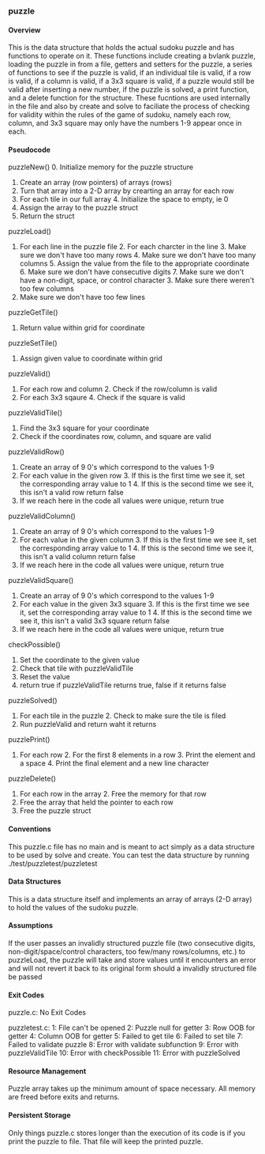### puzzle

#### Overview
This is the data structure that holds the actual sudoku puzzle and has functions to operate on it. These functions include creating a bvlank puzzle, loading the puzzle in from a file, getters and setters for the puzzle, a series of functions to see if the puzzle is valid, if an individual tile is valid, if a row is valid, if a column is valid, if a 3x3 square is valid, if a puzzle would still be valid after inserting a new number, if the puzzle is solved, a print function, and a delete function for the structure. These fucntions are used internally in the file and also by create and solve to faciliate the process of checking for validity within the rules of the game of sudoku, namely each row, column, and 3x3 square may only have the numbers 1-9 appear once in each.

#### Pseudocode
puzzleNew()
0. Initialize memory for the puzzle structure
1. Create an array (row pointers) of arrays (rows)
2. Turn that array into a 2-D array by crearting an array for each row
3. For each tile in our full array
    4. Initialize the space to empty, ie 0
5. Assign the array to the puzzle struct
6. Return the struct

puzzleLoad()
1. For each line in the puzzle file
    2. For each charcter in the line
        3. Make sure we don't have too many rows
        4. Make sure we don't have too many columns
        5. Assign the value from the file to the appropriate coordinate
        6. Make sure we don't have consecutive digits
        7. Make sure we don't have a non-digit, space, or control character
    3. Make sure there weren't too few columns
4. Make sure we don't have too few lines

puzzleGetTile()
1. Return value within grid for coordinate

puzzleSetTile()
1. Assign given value to coordinate within grid

puzzleValid()
1. For each row and column
    2. Check if the row/column is valid
3. For each 3x3 sqaure
    4. Check if the square is valid

puzzleValidTile()
1. Find the 3x3 square for your coordinate
2. Check if the coordinates row, column, and square are valid

puzzleValidRow()
1. Create an array of 9 0's which correspond to the values 1-9
2. For each value in the given row
    3. If this is the first time we see it, set the corresponding array value to 1
    4. If this is the second time we see it, this isn't a valid row return false
5. If we reach here in the code all values were unique, return true

puzzleValidColumn()
1. Create an array of 9 0's which correspond to the values 1-9
2. For each value in the given column
    3. If this is the first time we see it, set the corresponding array value to 1
    4. If this is the second time we see it, this isn't a valid column return false
5. If we reach here in the code all values were unique, return true

puzzleValidSquare()
1. Create an array of 9 0's which correspond to the values 1-9
2. For each value in the given 3x3 square
    3. If this is the first time we see it, set the corresponding array value to 1
    4. If this is the second time we see it, this isn't a valid 3x3 square return false
5. If we reach here in the code all values were unique, return true

checkPossible()
1. Set the coordinate to the given value
2. Check that tile with puzzleValidTile
3. Reset the value
4. return true if puzzleValidTile returns true, false if it returns false

puzzleSolved()
1. For each tile in the puzzle
    2. Check to make sure the tile is filed
3. Run puzzleValid and return waht it returns

puzzlePrint()
1. For each row
    2. For the first 8 elements in a row
        3. Print the element and a space
    4. Print the final element and a new line character

puzzleDelete()
1. For each row in the array
    2. Free the memory for that row
3. Free the array that held the pointer to each row
4. Free the puzzle struct

#### Conventions

This puzzle.c file has no main and is meant to act simply as a data structure to be used by solve and create. You can test the data structure by running ./test/puzzletest/puzzletest

#### Data Structures

This is a data structure itself and implements an array of arrays (2-D array) to hold the values of the sudoku puzzle.

#### Assumptions

If the user passes an invalidly structured puzzle file (two consecutive digits, non-digit/space/control characters, too few/many rows/columns, etc.) to puzzleLoad, the puzzle will take and store values until it encounters an error and will not revert it back to its original form should a invalidly structured file be passed

#### Exit Codes

puzzle.c:
No Exit Codes

puzzletest.c:
1: File can't be opened
2: Puzzle null for getter
3: Row OOB for getter
4: Column OOB for getter
5: Failed to get tile
6: Failed to set tile
7: Failed to validate puzzle
8: Error with validate subfunction
9: Error with puzzleValidTile
10: Error with checkPossible
11: Error with puzzleSolved

#### Resource Management

Puzzle array takes up the minimum amount of space necessary. All memory are freed before exits and returns.

#### Persistent Storage

Only things puzzle.c stores longer than the execution of its code is if you print the puzzle to file. That file will keep the printed puzzle.
